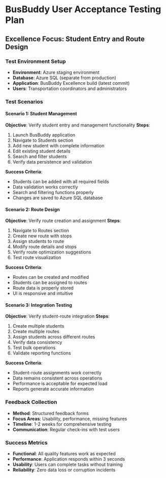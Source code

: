 # BusBuddy User Acceptance Testing Plan
## Excellence Focus: Student Entry and Route Design

### Test Environment Setup
- **Environment**: Azure staging environment
- **Database**: Azure SQL (separate from production)
- **Application**: BusBuddy Excellence build (latest commit)
- **Users**: Transportation coordinators and administrators

### Test Scenarios

#### Scenario 1: Student Management
**Objective**: Verify student entry and management functionality
**Steps**:
1. Launch BusBuddy application
2. Navigate to Students section
3. Add new student with complete information
4. Edit existing student details
5. Search and filter students
6. Verify data persistence and validation

**Success Criteria**:
- Students can be added with all required fields
- Data validation works correctly
- Search and filtering functions properly
- Changes are saved to Azure SQL database

#### Scenario 2: Route Design
**Objective**: Verify route creation and assignment
**Steps**:
1. Navigate to Routes section
2. Create new route with stops
3. Assign students to route
4. Modify route details and stops
5. Verify route optimization suggestions
6. Test route visualization

**Success Criteria**:
- Routes can be created and modified
- Students can be assigned to routes
- Route data is properly stored
- UI is responsive and intuitive

#### Scenario 3: Integration Testing
**Objective**: Verify student-route integration
**Steps**:
1. Create multiple students
2. Create multiple routes
3. Assign students across different routes
4. Verify data consistency
5. Test bulk operations
6. Validate reporting functions

**Success Criteria**:
- Student-route assignments work correctly
- Data remains consistent across operations
- Performance is acceptable for expected load
- Reports generate accurate information

### Feedback Collection
- **Method**: Structured feedback forms
- **Focus Areas**: Usability, performance, missing features
- **Timeline**: 1-2 weeks for comprehensive testing
- **Communication**: Regular check-ins with test users

### Success Metrics
- **Functional**: All quality features work as expected
- **Performance**: Application responds within 3 seconds
- **Usability**: Users can complete tasks without training
- **Reliability**: Zero data loss or corruption incidents

